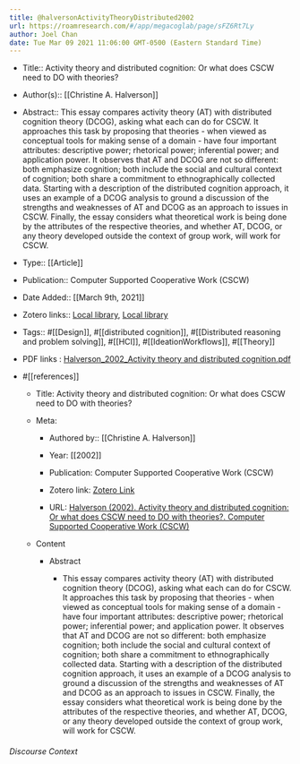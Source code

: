 ```yaml
---
title: @halversonActivityTheoryDistributed2002
url: https://roamresearch.com/#/app/megacoglab/page/sFZ6Rt7Ly
author: Joel Chan
date: Tue Mar 09 2021 11:06:00 GMT-0500 (Eastern Standard Time)
---
```


- Title:: Activity theory and distributed cognition: Or what does CSCW need to DO with theories?
- Author(s):: [[Christine A. Halverson]]
- Abstract:: This essay compares activity theory (AT) with distributed cognition theory (DCOG), asking what each can do for CSCW. It approaches this task by proposing that theories - when viewed as conceptual tools for making sense of a domain - have four important attributes: descriptive power; rhetorical power; inferential power; and application power. It observes that AT and DCOG are not so different: both emphasize cognition; both include the social and cultural context of cognition; both share a commitment to ethnographically collected data. Starting with a description of the distributed cognition approach, it uses an example of a DCOG analysis to ground a discussion of the strengths and weaknesses of AT and DCOG as an approach to issues in CSCW. Finally, the essay considers what theoretical work is being done by the attributes of the respective theories, and whether AT, DCOG, or any theory developed outside the context of group work, will work for CSCW.
- Type:: [[Article]]
- Publication:: Computer Supported Cooperative Work (CSCW)
- Date Added:: [[March 9th, 2021]]
- Zotero links:: [Local library](zotero://select/groups/2451508/items/Q4EG3N2B), [Local library](https://www.zotero.org/groups/2451508/items/Q4EG3N2B)
- Tags:: #[[Design]], #[[distributed cognition]], #[[Distributed reasoning and problem solving]], #[[HCI]], #[[IdeationWorkflows]], #[[Theory]]
- PDF links : [Halverson_2002_Activity theory and distributed cognition.pdf](zotero://open-pdf/groups/2451508/items/BZABSZLR)
- #[[references]]

    - Title: Activity theory and distributed cognition: Or what does CSCW need to DO with theories?

    - Meta:

        - Authored by:: [[Christine A. Halverson]]

        - Year: [[2002]]

        - Publication: Computer Supported Cooperative Work (CSCW)

        - Zotero link: [Zotero Link](zotero://select/items/1_MFMFQVR9)

        - URL: [Halverson (2002). Activity theory and distributed cognition: Or what does CSCW need to DO with theories?. Computer Supported Cooperative Work (CSCW)](undefined)

    - Content

        - Abstract

            - This essay compares activity theory (AT) with distributed cognition theory (DCOG), asking what each can do for CSCW. It approaches this task by proposing that theories - when viewed as conceptual tools for making sense of a domain - have four important attributes: descriptive power; rhetorical power; inferential power; and application power. It observes that AT and DCOG are not so different: both emphasize cognition; both include the social and cultural context of cognition; both share a commitment to ethnographically collected data. Starting with a description of the distributed cognition approach, it uses an example of a DCOG analysis to ground a discussion of the strengths and weaknesses of AT and DCOG as an approach to issues in CSCW. Finally, the essay considers what theoretical work is being done by the attributes of the respective theories, and whether AT, DCOG, or any theory developed outside the context of group work, will work for CSCW.

###### Discourse Context



